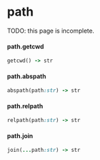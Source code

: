 # path

TODO: this page is incomplete.

#### path.getcwd
```ruby
getcwd() -> str
```

#### path.abspath
```ruby
abspath(path:str) -> str
```

#### path.relpath
```ruby
relpath(path:str) -> str
```

#### path.join
```ruby
join(...path:str) -> str
```
